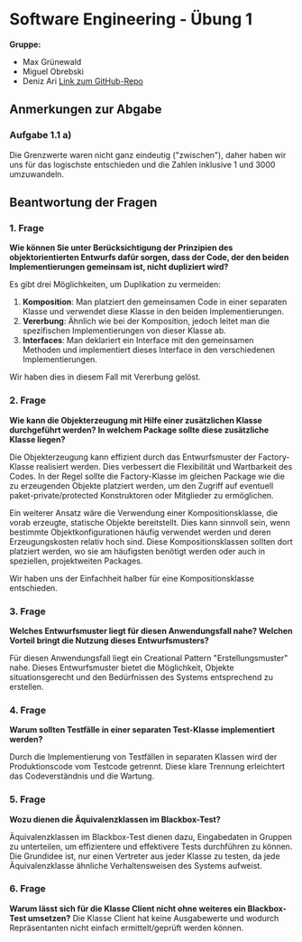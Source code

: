 # Software Engineering - Übung 1
**Gruppe:**
- Max Grünewald
- Miguel Obrebski
- Deniz Ari
[Link zum GitHub-Repo](https://github.com/pr1mee/Software-Engineering)
## Anmerkungen zur Abgabe
### Aufgabe 1.1 a)
Die Grenzwerte waren nicht ganz eindeutig ("zwischen"), daher haben wir uns für das logischste entschieden und die Zahlen inklusive 1 und 3000 umzuwandeln.

## Beantwortung der Fragen
### 1. Frage
**Wie können Sie unter Berücksichtigung der Prinzipien des objektorientierten Entwurfs dafür sorgen, dass der Code, der den beiden Implementierungen gemeinsam ist, nicht dupliziert wird?**

Es gibt drei Möglichkeiten, um Duplikation zu vermeiden:
1. **Komposition**: Man platziert den gemeinsamen Code in einer separaten Klasse und verwendet diese Klasse in den beiden Implementierungen.
2. **Vererbung**: Ähnlich wie bei der Komposition, jedoch leitet man die spezifischen Implementierungen von dieser Klasse ab.
3. **Interfaces**: Man deklariert ein Interface mit den gemeinsamen Methoden und implementiert dieses Interface in den verschiedenen Implementierungen.

Wir haben dies in diesem Fall mit Vererbung gelöst.

### 2. Frage
**Wie kann die Objekterzeugung mit Hilfe einer zusätzlichen Klasse durchgeführt werden? In welchem Package sollte diese zusätzliche Klasse liegen?**

Die Objekterzeugung kann effizient durch das Entwurfsmuster der Factory-Klasse realisiert werden. Dies verbessert die Flexibilität und Wartbarkeit des Codes.
 In der Regel sollte die Factory-Klasse im gleichen Package wie die zu erzeugenden Objekte platziert werden, um den Zugriff auf eventuell paket-private/protected Konstruktoren oder Mitglieder zu ermöglichen.


Ein weiterer Ansatz wäre die Verwendung einer Kompositionsklasse, die vorab erzeugte, statische Objekte bereitstellt. Dies kann sinnvoll sein, wenn bestimmte Objektkonfigurationen häufig verwendet werden und deren Erzeugungskosten relativ hoch sind.
Diese Kompositionsklassen sollten dort platziert werden, wo sie am häufigsten benötigt werden oder auch in speziellen, projektweiten Packages.

Wir haben uns der Einfachheit halber für eine Kompositionsklasse entschieden.

### 3. Frage
**Welches Entwurfsmuster liegt für diesen Anwendungsfall nahe? Welchen Vorteil bringt die Nutzung dieses Entwurfsmusters?**

Für diesen Anwendungsfall liegt ein Creational Pattern "Erstellungsmuster" nahe. Dieses Entwurfsmuster bietet die Möglichkeit, Objekte situationsgerecht und den Bedürfnissen des Systems entsprechend zu erstellen.

### 4. Frage
**Warum sollten Testfälle in einer separaten Test-Klasse implementiert werden?**

Durch die Implementierung von Testfällen in separaten Klassen wird der Produktionscode vom Testcode getrennt. Diese klare Trennung erleichtert das Codeverständnis und die Wartung.

### 5. Frage
**Wozu dienen die Äquivalenzklassen im Blackbox-Test?**

Äquivalenzklassen im Blackbox-Test dienen dazu, Eingabedaten in Gruppen zu unterteilen, um effizientere und effektivere Tests durchführen zu können. Die Grundidee ist, nur einen Vertreter aus jeder Klasse zu testen, da jede Äquivalenzklasse ähnliche Verhaltensweisen des Systems aufweist.

### 6. Frage
**Warum lässt sich für die Klasse Client nicht ohne weiteres ein Blackbox-Test umsetzen?**
Die Klasse Client hat keine Ausgabewerte und wodurch Repräsentanten nicht einfach ermittelt/geprüft werden können.
